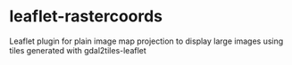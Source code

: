 # leaflet-rastercoords
Leaflet plugin for plain image map projection to display large images using tiles generated with gdal2tiles-leaflet
